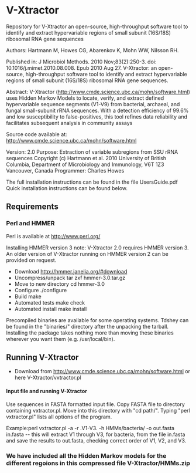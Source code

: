 # V-Xtractor
Repository for V-Xtractor an open-source, high-throughput software tool to identify and extract hypervariable regions of small subunit (16S/18S) ribosomal RNA gene sequences

Authors: Hartmann M, Howes CG, Abarenkov K, Mohn WW, Nilsson RH.

Published in:
J Microbiol Methods. 2010 Nov;83(2):250-3. doi: 10.1016/j.mimet.2010.08.008. Epub 2010 Aug 27.
V-Xtractor: an open-source, high-throughput software tool to identify and extract hypervariable regions of small subunit (16S/18S) ribosomal RNA gene sequences.

Abstract:
V-Xtractor (http://www.cmde.science.ubc.ca/mohn/software.html) uses Hidden Markov Models to locate, verify, and extract defined hypervariable sequence segments (V1-V9) from bacterial, archaeal, and fungal small-subunit rRNA sequences. With a detection efficiency of 99.6% and low susceptibility to false-positives, this tool refines data reliability and facilitates subsequent analysis in community assays

Source code available at:
http://www.cmde.science.ubc.ca/mohn/software.html


Version: 2.0
Purpose: Extraction of variable subregions from SSU rRNA sequences
Copyright (c) Hartmann et al. 2010
University of British Columbia, Department of Microbiology
and Immunology, V6T 1Z3 Vancouver, Canada
Programmer: Charles Howes

The full installation instructions can be found in the file UsersGuide.pdf
Quick installation instructions can be found below.


## Requirements
### Perl and HMMER

Perl is available at http://www.perl.org/

Installing HMMER version 3
note: V-Xtractor 2.0 requires HMMER version 3. An older version of
V-Xtractor running on HMMER version 2 can be provided on request.

 - Download			http://hmmer.janelia.org/#download  
 - Uncompress/unpack		tar zxf hmmer-3.0.tar.gz
 - Move to new directory	cd hmmer-3.0
 - Configure			./configure
 - Build			make
 - Automated tests		make check
 - Automated install		make install

Precompiled binaries are available for some operating systems. Tdshey can be found in the "binaries/" directory after the unpacking the tarball. Installing the package takes nothing more than moving these binaries wherever you want them (e.g. /usr/local/bin).


## Running V-Xtractor

 - Download	from http://www.cmde.science.ubc.ca/mohn/software.html or here  V-Xtractor/vxtractor.pl

#### Input file and running V-Xtractor

Use sequences in FASTA formatted input file. Copy FASTA file to directory containing vxtractor.pl. Move into this directory with "cd path/". Typing "perl vxtractor.pl" lists all options of the program.

Example:perl vxtractor.pl -a -r .V1-V3. -h HMMs/bacteria/ -o out.fasta  in.fasta
 -- this will extract V1 through V3, for bacteria, from the file in.fasta and
    save the results to out.fasta, checking correct order of V1, V2, and V3.

### We have included all the Hidden Markov models for the different regoions in this compressed file V-Xtractor/HMMs.zip
